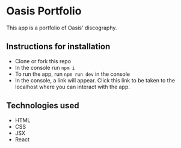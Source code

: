 # Oasis Portfolio
This app is a portfolio of Oasis' discography.

## Instructions for installation
- Clone or fork this repo
- In the console run `npm i`
- To run the app, run `npm run dev` in the console
- In the console, a link will appear. Click this link to be taken to the localhost where you can interact with the app.

## Technologies used
- HTML
- CSS
- JSX
- React
